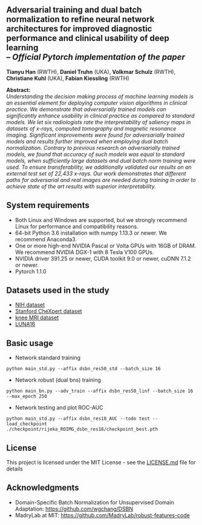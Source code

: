## Adversarial training and dual batch normalization to refine neural network architectures for improved diagnostic performance and clinical usability of deep learning <br><i>– Official Pytorch implementation of the paper</i>

**Tianyu Han** (RWTH), **Daniel Truhn** (UKA), **Volkmar Schulz** (RWTH), **Christiane Kuhl** (UKA), **Fabian Kiessling** (RWTH)

**Abstract:**<br>
*Understanding the decision making process of machine learning models is an essential element for deploying computer vision algorithms in clinical practice. We demonstrate that adversarially trained models can significantly enhance usability in clinical practice as compared to standard models. We let six radiologists rate the interpretability of saliency maps in datasets of x-rays, computed tomography and magnetic resonance imaging. Significant improvements were found for adversarially trained models and results further improved when employing dual batch normalization. Contrary to previous research on adversarially trained models, we found that accuracy of such models was equal to standard models, when sufficiently large datasets and dual batch norm training were used. To ensure transferability, we additionally validated our results on an external test set of 22,433 x-rays. Our work demonstrates that different paths for adversarial and real images are needed during training in order to achieve state of the art results with superior interpretability.*

## System requirements

* Both Linux and Windows are supported, but we strongly recommend Linux for performance and compatibility reasons.
* 64-bit Python 3.6 installation with numpy 1.13.3 or newer. We recommend Anaconda3.
* One or more high-end NVIDIA Pascal or Volta GPUs with 16GB of DRAM. We recommend NVIDIA DGX-1 with 8 Tesla V100 GPUs.
* NVIDIA driver 391.25 or newer, CUDA toolkit 9.0 or newer, cuDNN 7.1.2 or newer.
* Pytorch 1.1.0

## Datasets used in the study

* [NIH dataset](https://nihcc.app.box.com/v/ChestXray-NIHCC)
* [Stanford CheXpert dataset](https://stanfordmlgroup.github.io/competitions/chexpert)
* [knee MRI dataset](http://www.riteh.uniri.hr/~istajduh/projects/kneeMRI/)
* [LUNA16](https://luna16.grand-challenge.org/Data/)

## Basic usage

* Network standard training
```
python main_std.py --affix dsbn_res50_std --batch_size 16    
```
 
* Network robust (dual bns) training
```
python main_bn.py --adv_train --affix dsbn_res50_linf --batch_size 16 --max_epoch 250    
```

* Network testing and plot ROC-AUC
```
python main_std.py --affix dsbn_res18_AUC --todo test --load_checkpoint ./checkpoint/rijeka_ROIMG_dsbn_res18/checkpoint_best.pth 
```

## License

This project is licensed under the MIT License - see the [LICENSE.md](LICENSE.md) file for details

## Acknowledgments

* Domain-Specific Batch Normalization for Unsupervised Domain Adaptation: https://github.com/wgchang/DSBN
* MadryLab at MIT: https://github.com/MadryLab/robust-features-code
